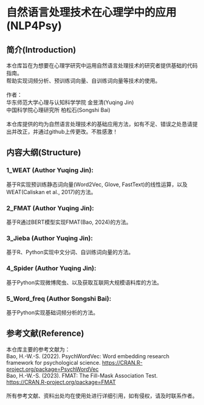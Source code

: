 # 自然语言处理技术在心理学中的应用(NLP4Psy)
## 简介(Introduction)
本仓库旨在为想要在心理学研究中运用自然语言处理技术的研究者提供基础的代码指南。<br>
帮助实现词频分析、预训练词向量、自训练词向量等技术的使用。<br>
<br>
作者：<br>
华东师范大学心理与认知科学学院 金昱清(Yuqing Jin)<br>
中国科学院心理研究所 柏松石(Songshi Bai)<br>
<br>
本仓库提供的均为自然语言处理技术的基础应用方法，如有不足、错误之处恳请提出并改正，并通过github上传更改。不胜感激！<br>
## 内容大纲(Structure)
### 1_WEAT (Author Yuqing Jin):<br>
基于R实现预训练静态词向量(Word2Vec, Glove, FastText)的线性运算，以及WEAT(Caliskan et al., 2017)的方法。
### 2_FMAT (Author Yuqing Jin):<br>
基于R通过BERT模型实现FMAT(Bao, 2024)的方法。
### 3_Jieba (Author Yuqing Jin):<br>
基于R、Python实现中文分词、自训练词向量的方法。
### 4_Spider (Author Yuqing Jin):<br>
基于Python实现微博爬虫、以及获取互联网大规模语料库的方法。
### 5_Word_freq (Author Songshi Bai):<br>
基于Python实现基础词频分析的方法。
## 参考文献(Reference)
本仓库主要的参考文献为：<br>
Bao, H.-W.-S. (2022). PsychWordVec: Word embedding research framework for psychological science. https://CRAN.R-project.org/package=PsychWordVec<br>
Bao, H.-W.-S. (2023). FMAT: The Fill-Mask Association Test. https://CRAN.R-project.org/package=FMAT<br>
<br>
所有参考文献、资料出处均在使用处进行详细引用，如有侵权，请及时联系作者。
